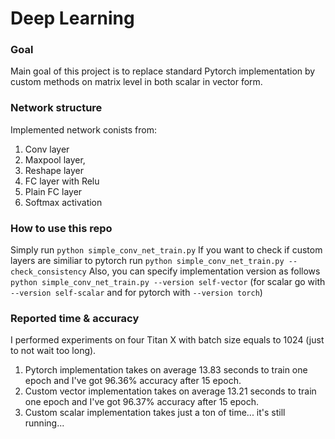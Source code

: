 # Deep Learning

### Goal 
Main goal of this project is to replace standard Pytorch implementation by custom methods on matrix level in both scalar in vector form.

### Network structure
Implemented network conists from: 
1) Conv layer 
2) Maxpool layer, 
3) Reshape layer 
4) FC layer with Relu
5) Plain FC layer
6) Softmax activation

### How to use this repo
Simply run `python simple_conv_net_train.py`
If you want to check if custom layers are similiar to pytorch run `python simple_conv_net_train.py --check_consistency`
Also, you can specify implementation version as follows `python simple_conv_net_train.py --version self-vector` (for scalar go with `--version self-scalar` and for pytorch with `--version torch`)

### Reported time & accuracy
I performed experiments on four Titan X with batch size equals to 1024 (just to not wait too long).

1) Pytorch implementation takes on average 13.83 seconds to train one epoch and I've got 96.36% accuracy after 15 epoch.
2) Custom vector implementation takes on average 13.21 seconds to train one epoch and I've got 96.37% accuracy after 15 epoch.
3) Custom scalar implementation takes just a ton of time... it's still running...
